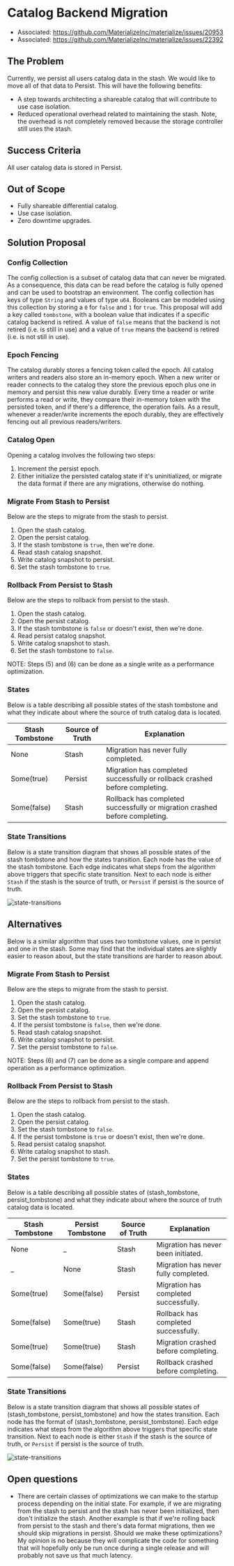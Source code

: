 # Catalog Backend Migration

- Associated: https://github.com/MaterializeInc/materialize/issues/20953
- Associated: https://github.com/MaterializeInc/materialize/issues/22392

## The Problem

Currently, we persist all users catalog data in the stash. We would like to move all of that data
to Persist. This will have the following benefits:

- A step towards architecting a shareable catalog that will contribute to use case isolation.
- Reduced operational overhead related to maintaining the stash. Note, the overhead is not
  completely removed because the storage controller still uses the stash.

## Success Criteria

All user catalog data is stored in Persist.

## Out of Scope

- Fully shareable differential catalog.
- Use case isolation.
- Zero downtime upgrades.

## Solution Proposal

### Config Collection

The config collection is a subset of catalog data that can never be migrated. As a consequence, this
data can be read before the catalog is fully opened and can be used to bootstrap an environment. The
config collection has keys of type `String` and values of type `u64`. Booleans can be modeled using
this collection by storing a `0` for `false` and `1` for `true`. This proposal will add a key called
`tombstone`, with a boolean value that indicates if a specific catalog backend is retired. A value
of `false` means that the backend is not retired (i.e. is still in use) and a value of `true` means
the backend is retired (i.e. is not still in use).

### Epoch Fencing

The catalog durably stores a fencing token called the epoch. All catalog writers and readers also
store an in-memory epoch. When a new writer or reader connects to the catalog they store the
previous epoch plus one in memory and persist this new value durably. Every time a reader or write
performs a read or write, they compare their in-memory token with the persisted token, and if
there's a difference, the operation fails. As a result, whenever a reader/write increments the epoch
durably, they are effectively fencing out all previous readers/writers.

### Catalog Open

Opening a catalog involves the following two steps:

1. Increment the persist epoch.
2. Either initialize the persisted catalog state if it's uninitialized, or migrate the data format
   if there are any migrations, otherwise do nothing.

### Migrate From Stash to Persist

Below are the steps to migrate from the stash to persist.

1. Open the stash catalog.
2. Open the persist catalog.
3. If the stash tombstone is `true`, then we're done.
4. Read stash catalog snapshot.
5. Write catalog snapshot to persist.
6. Set the stash tombstone to `true`.

### Rollback From Persist to Stash

Below are the steps to rollback from persist to the stash.

1. Open the stash catalog.
2. Open the persist catalog.
3. If the stash tombstone is `false` or doesn't exist, then we're done.
4. Read persist catalog snapshot.
5. Write catalog snapshot to stash.
6. Set the stash tombstone to `false`.

NOTE: Steps (5) and (6) can be done as a single write as a performance optimization.

### States

Below is a table describing all possible states of the stash tombstone and what they
indicate about where the source of truth catalog data is located.

| Stash Tombstone | Source of Truth | Explanation                                                                 |
|-----------------|-----------------|-----------------------------------------------------------------------------|
| None            | Stash           | Migration has never fully completed.                                        |
| Some(true)      | Persist         | Migration has completed successfully or rollback crashed before completing. |
| Some(false)     | Stash           | Rollback has completed successfully or migration crashed before completing. |

### State Transitions

Below is a state transition diagram that shows all possible states of the stash tombstone and how
the states transition. Each node has the value of the stash tombstone. Each edge indicates what
steps from the algorithm above triggers that specific state transition. Next to each node is either
`Stash` if the stash is the source of truth, or `Persist` if persist is the source of truth.

![state-transitions](./static/catalog_migration_to_persist/catalog_migration_single_tombstone.png)

## Alternatives

Below is a similar algorithm that uses two tombstone values, one in persist and one in the stash.
Some may find that the individual states are slightly easier to reason about, but the state
transitions are harder to reason about.

### Migrate From Stash to Persist

Below are the steps to migrate from the stash to persist.

1. Open the stash catalog.
2. Open the persist catalog.
3. Set the stash tombstone to `true`.
4. If the persist tombstone is `false`, then we're done.
5. Read stash catalog snapshot.
6. Write catalog snapshot to persist.
7. Set the persist tombstone to `false`.

NOTE: Steps (6) and (7) can be done as a single compare and append operation as a performance
optimization.

### Rollback From Persist to Stash

Below are the steps to rollback from persist to the stash.

1. Open the stash catalog.
2. Open the persist catalog.
3. Set the stash tombstone to `false`.
4. If the persist tombstone is `true` or doesn't exist, then we're done.
5. Read persist catalog snapshot.
6. Write catalog snapshot to stash.
7. Set the persist tombstone to `true`.

### States

Below is a table describing all possible states of (stash_tombstone, persist_tombstone) and what
they
indicate about where the source of truth catalog data is located.

| Stash Tombstone | Persist Tombstone | Source of Truth | Explanation                           |
|-----------------|-------------------|-----------------|---------------------------------------|
| None            | _                 | Stash           | Migration has never been initiated.   |
| _               | None              | Stash           | Migration has never fully completed.  |
| Some(true)      | Some(false)       | Persist         | Migration has completed successfully. |
| Some(false)     | Some(true)        | Stash           | Rollback has completed successfully.  |
| Some(true)      | Some(true)        | Stash           | Migration crashed before completing.  |
| Some(false)     | Some(false)       | Persist         | Rollback crashed before completing.   |

### State Transitions

Below is a state transition diagram that shows all possible states of
(stash_tombstone, persist_tombstone) and how the states transition. Each node has the format of
(stash_tombstone, persist_tombstone). Each edge indicates what steps from the algorithm above
triggers that specific state transition. Next to each node is either `Stash` if the stash is the
source of truth, or `Persist` if persist is the source of truth.

![state-transitions](./static/catalog_migration_to_persist/catalog_migration_multi_tombstone.png)

## Open questions

- There are certain classes of optimizations we can make to the startup process depending on the
  initial state. For example, if we are migrating from the stash to persist and the stash has never
  been initialized, then don't initialize the stash. Another example is that if we're rolling back
  from persist to the stash and there's data format migrations, then we should skip migrations in
  persist. Should we make these optimizations? My opinion is no because they will complicate the
  code for something that will hopefully only be run once during a single release and will probably
  not save us that much latency.
